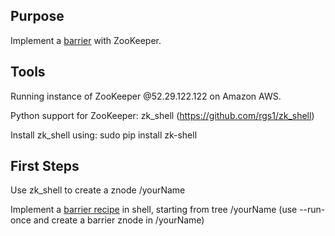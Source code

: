 ## Purpose

Implement a [barrier](https://en.wikipedia.org/wiki/Barrier_(computer_science)) with ZooKeeper.

## Tools

Running instance of ZooKeeper @52.29.122.122 on Amazon AWS.

Python support for ZooKeeper: zk_shell (https://github.com/rgs1/zk_shell)

Install zk_shell using: sudo pip install zk-shell

## First Steps

Use zk_shell to create a znode /yourName

Implement a [barrier recipe](http://zookeeper.apache.org/doc/trunk/recipes.html#sc_leaderElection) in shell, starting from tree /yourName
(use --run-once and create a barrier znode in /yourName)



